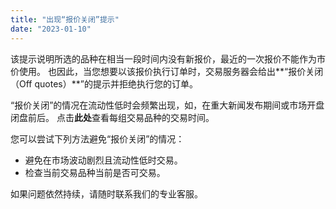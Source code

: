 ```yaml
---
title: "出现“报价关闭”提示"
date: "2023-01-10"
---
```


该提示说明所选的品种在相当一段时间内没有新报价，最近的一次报价不能作为市价使用。 也因此，当您想要以该报价执行订单时，交易服务器会给出**“报价关闭（Off quotes）**”的提示并拒绝执行您的订单。

“报价关闭”的情况在流动性低时会频繁出现，如，在重大新闻发布期间或市场开盘闭盘前后。 点击**此处**查看每组交易品种的交易时间。

您可以尝试下列方法避免“报价关闭”的情况：

- 避免在市场波动剧烈且流动性低时交易。
- 检查当前交易品种当前是否可交易。

如果问题依然持续，请随时联系我们的专业客服。
